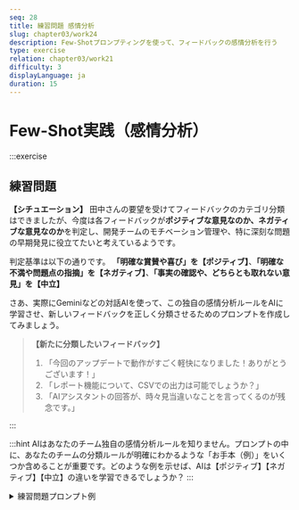 ```yaml
---
seq: 28
title: 練習問題 感情分析
slug: chapter03/work24
description: Few-Shotプロンプティングを使って、フィードバックの感情分析を行う
type: exercise
relation: chapter03/work21
difficulty: 3
displayLanguage: ja
duration: 15
---
```


# Few-Shot実践（感情分析）

:::exercise
## 練習問題

**【シチュエーション】**
田中さんの要望を受けてフィードバックのカテゴリ分類はできましたが、今度は各フィードバックが**ポジティブな意見なのか、ネガティブな意見なのか**を判定し、開発チームのモチベーション管理や、特に深刻な問題の早期発見に役立てたいと考えているようです。

判定基準は以下の通りです。
**「明確な賞賛や喜び」を【ポジティブ】**、**「明確な不満や問題点の指摘」を【ネガティブ】**、**「事実の確認や、どちらとも取れない意見」を【中立】**

さあ、実際にGeminiなどの対話AIを使って、この独自の感情分析ルールをAIに学習させ、新しいフィードバックを正しく分類させるためのプロンプトを作成してみましょう。

> **【新たに分類したいフィードバック】**
> 1. 「今回のアップデートで動作がすごく軽快になりました！ありがとうございます！」
> 2. 「レポート機能について、CSVでの出力は可能でしょうか？」
> 3. 「AIアシスタントの回答が、時々見当違いなことを言ってくるのが残念です。」

:::

:::hint
AIはあなたのチーム独自の感情分析ルールを知りません。プロンプトの中に、あなたのチームの分類ルールが明確にわかるような「お手本（例）」をいくつか含めることが重要です。どのような例を示せば、AIは【ポジティブ】【ネガティブ】【中立】の違いを学習できるでしょうか？
:::

<details>
<summary>練習問題プロンプト例</summary>

```markdown
あなたは、ユーザーフィードバックの感情分析を行う専門家です。
以下の社内ルールと例に倣って、新しいフィードバックを【ポジティブ】【ネガティブ】【中立】のいずれかに分類してください。

# 判定基準
- 明確な賞賛や喜び → 【ポジティブ】
- 明確な不満や問題点の指摘 → 【ネガティブ】
- 事実の確認や、どちらとも取れない意見 → 【中立】

# 例
- フィードバック: 「デザインが最高！毎日使うのが楽しみです。」
- 感情: 【ポジティブ】

- フィードバック: 「バッテリーの持ちが思ったより悪かった。」
- 感情: 【ネガティブ】

- フィードバック: 「この機能については、特に意見はありません。」
- 感情: 【中立】

# 新しいフィードバック
1. 「今回のアップデートで動作がすごく軽快になりました！ありがとうございます！」
2. 「レポート機能について、CSVでの出力は可能でしょうか？」
3. 「AIアシスタントの回答が、時々見当違いなことを言ってくるのが残念です。」
```

### AI回答出力例
```
1.
- フィードバック: 「今回のアップデートで動作がすごく軽快になりました！ありがとうございます！」
- 感情: 【ポジティブ】
2. 
- フィードバック: 「レポート機能について、CSVでの出力は可能でしょうか？」
- 感情: 【中立】
3. 
- フィードバック: 「AIアシスタントの回答が、時々見当違いなことを言ってくるのが残念です。」
- 感情: 【ネガティブ】
```
</details>
